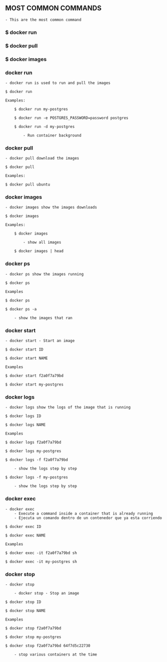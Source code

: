 
## MOST COMMON COMMANDS

    - This are the most common command


### $ docker run

### $ docker pull

### $ docker images




### docker run 

    - docker run is used to run and pull the images

    $ docker run

    Examples: 

        $ docker run my-postgres

        $ docker run -e POSTGRES_PASSWORD=password postgres

        $ docker run -d my-postgres

            - Run container background


### docker pull

    - docker pull download the images

    $ docker pull

    Examples:

    $ docker pull ubuntu


### docker images

    - docker images show the images downloads

    $ docker images

    Examples: 

        $ docker images

            - show all images

        $ docker images | head



### docker ps

    - docker ps show the images running

    $ docker ps

    Examples

    $ docker ps

    $ docker ps -a

        - show the images that ran



### docker start

    - docker start - Start an image

    $ docker start ID

    $ docker start NAME

    Examples

    $ docker start f2a0f7a79bd

    $ docker start my-postgres


### docker logs 

    - docker logs show the logs of the image that is running

    $ docker logs ID

    $ docker logs NAME

    Examples

    $ docker logs f2a0f7a79bd

    $ docker logs my-postgres

    $ docker logs -f f2a0f7a79bd

        - show the logs step by step

    $ docker logs -f my-postgres

        - show the logs step by step


### docker exec

    - docker exec 
        - Execute a command inside a container that is already running
        - Ejecuta un comando dentro de un contenedor que ya esta corriendo

    $ docker exec ID

    $ docker exec NAME

    Examples 

    $ docker exec -it f2a0f7a79bd sh

    $ docker exec -it my-postgres sh


### docker stop

    - docker stop

        - docker stop - Stop an image

    $ docker stop ID

    $ docker stop NAME

    Examples

    $ docker stop f2a0f7a79bd

    $ docker stop my-postgres

    $ docker stop f2a0f7a79bd 64f7d5c22730

        - stop various containers at the time

    

